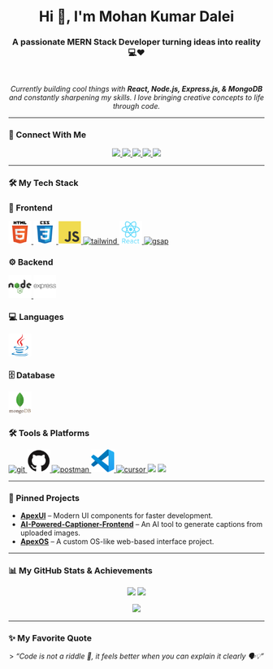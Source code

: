<h1 align="center">Hi 👋, I'm Mohan Kumar Dalei</h1>
<h3 align="center">A passionate MERN Stack Developer turning ideas into reality 💻❤️</h3>

<br>

<p align="center">
  <em>Currently building cool things with <strong>React, Node.js, Express.js, & MongoDB</strong> and constantly sharpening my skills. I love bringing creative concepts to life through code.</em>
</p>

---

### 🔗 Connect With Me

<p align="center">
  <a href="https://www.linkedin.com/in/mohan-kumar-dalei" target="_blank">
    <img src="https://img.shields.io/badge/LinkedIn-0A66C2?style=for-the-badge&logo=linkedin&logoColor=white"/>
  </a>
  <a href="https://mohankumardalei-portfolio.netlify.app" target="_blank">
    <img src="https://img.shields.io/badge/Portfolio-FF7139?style=for-the-badge&logo=firefox&logoColor=white"/>
  </a>
  <a href="mailto:mohankumardalei2001@gmail.com">
    <img src="https://img.shields.io/badge/Email-D14836?style=for-the-badge&logo=gmail&logoColor=white"/>
  </a>
  <a href="https://x.com/ll_BICKY_ll" target="_blank">
    <img src="https://img.shields.io/badge/X-000000?style=for-the-badge&logo=x&logoColor=white"/>
  </a>
  <a href="https://www.instagram.com/ll_b._.i._.c._.k._.y_ll" target="_blank">
    <img src="https://img.shields.io/badge/Instagram-E4405F?style=for-the-badge&logo=instagram&logoColor=white"/>
  </a>
</p>

---

### 🛠️ My Tech Stack

### 🎨 Frontend
<p>
  <a href="https://www.w3.org/html/" target="_blank" rel="noreferrer"> <img src="https://raw.githubusercontent.com/devicons/devicon/master/icons/html5/html5-original-wordmark.svg" alt="html5" width="45" height="45"/> </a>
  <a href="https://www.w3schools.com/css/" target="_blank" rel="noreferrer"> <img src="https://raw.githubusercontent.com/devicons/devicon/master/icons/css3/css3-original-wordmark.svg" alt="css3" width="45" height="45"/> </a>
  <a href="https://developer.mozilla.org/en-US/docs/Web/JavaScript" target="_blank" rel="noreferrer"> <img src="https://raw.githubusercontent.com/devicons/devicon/master/icons/javascript/javascript-original.svg" alt="javascript" width="45" height="45"/> </a>
  <a href="https://tailwindcss.com/" target="_blank" rel="noreferrer"> <img src="https://www.vectorlogo.zone/logos/tailwindcss/tailwindcss-icon.svg" alt="tailwind" width="45" height="45"/> </a>
  <a href="https://reactjs.org/" target="_blank" rel="noreferrer"> <img src="https://raw.githubusercontent.com/devicons/devicon/master/icons/react/react-original-wordmark.svg" alt="react" width="45" height="45"/> </a>
  <a href="https://greensock.com/gsap/" target="_blank" rel="noreferrer"> <img src="https://cdn.worldvectorlogo.com/logos/gsap-icon.svg" alt="gsap" width="45" height="45"/> </a>
</p>

### ⚙️ Backend
<p>
  <a href="https://nodejs.org" target="_blank" rel="noreferrer"> <img src="https://raw.githubusercontent.com/devicons/devicon/master/icons/nodejs/nodejs-original-wordmark.svg" alt="nodejs" width="45" height="45"/> </a>
  <a href="https://expressjs.com" target="_blank" rel="noreferrer"> <img src="https://raw.githubusercontent.com/devicons/devicon/master/icons/express/express-original-wordmark.svg" alt="express" width="45" height="45"/> </a>
</p>

### 💻 Languages
<p>
  <a href="https://www.java.com" target="_blank" rel="noreferrer"> <img src="https://raw.githubusercontent.com/devicons/devicon/master/icons/java/java-original.svg" alt="java" width="45" height="45"/> </a>
</p>

### 🗄️ Database
<p>
  <a href="https://www.mongodb.com/" target="_blank" rel="noreferrer"> <img src="https://raw.githubusercontent.com/devicons/devicon/master/icons/mongodb/mongodb-original-wordmark.svg" alt="mongodb" width="45" height="45"/> </a>
</p>

### 🛠️ Tools & Platforms
<p>
  <a href="https://git-scm.com/" target="_blank" rel="noreferrer"> <img src="https://www.vectorlogo.zone/logos/git-scm/git-scm-icon.svg" alt="git" width="45" height="45"/> </a>
  <a href="https://github.com/" target="_blank" rel="noreferrer"> <img src="https://raw.githubusercontent.com/devicons/devicon/master/icons/github/github-original.svg" alt="github" width="45" height="45"/> </a>
  <a href="https://www.postman.com/" target="_blank" rel="noreferrer"> <img src="https://www.vectorlogo.zone/logos/getpostman/getpostman-icon.svg" alt="postman" width="45" height="45"/> </a>
  <a href="https://code.visualstudio.com/" target="_blank" rel="noreferrer"> <img src="https://raw.githubusercontent.com/devicons/devicon/master/icons/vscode/vscode-original.svg" alt="vscode" width="45" height="45"/> </a>
  <a href="https://cursor.sh/" target="_blank" rel="noreferrer"> <img src="https://cursor.sh/brand/logo.svg" alt="cursor" width="45" height="45"/> </a>
  <img src="https://img.shields.io/badge/Gemini_AI-4285F4?style=for-the-badge&logo=google&logoColor=white" />
  <img src="https://img.shields.io/badge/ChatGPT-412991?style=for-the-badge&logo=openai&logoColor=white" />
</p>

---

### 🚀 Pinned Projects

-   **[ApexUI](https://github.com/Mohan-Kumar-Dalei/ApexUI)** – Modern UI components for faster development.
-   **[AI-Powered-Captioner-Frontend](https://github.com/Mohan-Kumar-Dalei/AI-Powered-Captioner-Frontend)** – An AI tool to generate captions from uploaded images.
-   **[ApexOS](https://github.com/Mohan-Kumar-Dalei/ApexOS)** – A custom OS-like web-based interface project.

---

### 📊 My GitHub Stats & Achievements

<p align="center">
  <img src="https://github-readme-stats.vercel.app/api?username=Mohan-Kumar-Dalei&show_icons=true&theme=radical&hide_border=true&include_all_commits=true&count_private=true" height="170em" />
  <img src="https://github-readme-streak-stats.herokuapp.com/?user=Mohan-Kumar-Dalei&theme=radical&hide_border=true" height="170em" />
</p>

<p align="center">
  <img src="https://github-profile-summary-cards.vercel.app/api/cards/profile-details?username=Mohan-Kumar-Dalei&theme=radical" />
</p>

---

### ✨ My Favorite Quote

<p align="center">
  > <em>“Code is not a riddle 🤔, it feels better when you can explain it clearly 🗣️💡”</em>
</p>

